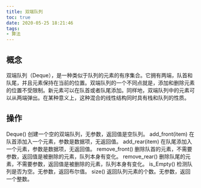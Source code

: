 ```yaml
---
title: 双端队列
toc: true
date: 2020-05-25 18:21:46
tags:
- 算法
---
```


## 概念
双端队列（Deque），是一种类似于队列的元素的有序集合。它拥有两端，队首和队尾，并且元素保持在当前的位置。双端队列的一个不同点就是，添加和删除元素的位置不受限制。新元素可以在队首或者队尾添加。同样地，双端队列中的元素可以从两端弹出。在某种意义上，这种混合的线性结构同时具有栈和队列的性质。

## 操作
Deque()          创建一个空的双端队列，无参数，返回值是空队列。
add_front(item)  在队首添加入一个元素，参数是数据项，无返回值。
add_rear(item)   在队尾添加入一个元素，参数是数据项，无返回值。
remove_front()   删除队首的元素，不需要参数，返回值是被删除的元素，队列本身有变化。
remove_rear()    删除队尾的元素，不需要参数，返回值是被删除的元素，队列本身有变化。
is_Empty()       检测队列是否为空。无参数，返回布尔值。
size()           返回队列元素的个数。无参数，返回一个整数。

